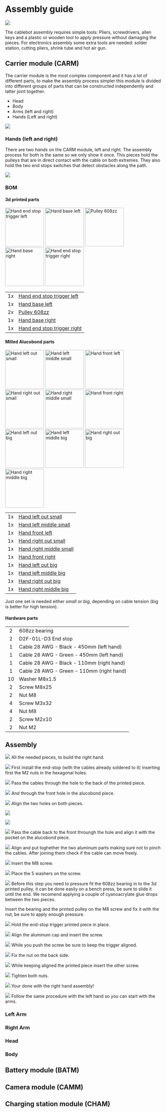 # Assembly guide

![](/assets/images/farmersDashboard/desk.jpg)


The cablebot assembly requires simple tools: Pliers, screwdrivers, allen keys and a plastic or wooden tool to apply pressure without damaging the pieces. 
For electronics assembly some extra tools are needed: solder station, cutting pliers, shrink tube and hot air gun. 

## Carrier module (CARM)

The carrier module is the most complex component and it has a lot of different parts, to make the assembly process simpler this module is divided into different groups of parts that can be constructed independently and latter joint together.

* Head
* Body
* Arms (left and right)
* Hands (Left and right)

![](/assets/images/farmersDashboard/CARRM_parts.png)


### Hands (left and right)

There are two _hands_ on the CARM module, left and right. The assembly process for both is the same so we only show it once. This pieces hold the pulleys that are in direct contact with the cable on both extremes. They also hold the two end stops switches that detect obstacles along the path.

![](/assets/images/farmersDashboard/assembly/hands/despiece_hand.png)

### BOM

#### 3d printed parts
<img src="/assets/images/farmersDashboard/assembly/3d-print/Cablebot-Hand_end_stop_trigger_left.jpg" alt="Hand end stop trigger left" height="125px"/> <img src="/assets/images/farmersDashboard/assembly/3d-print/Cablebot-Hand_base_left.jpg" alt="Hand base left" height="125"/> <img src="/assets/images/farmersDashboard/assembly/3d-print/Cablebot-Pulley_608zz.jpg" alt="Pulley 608zz" height="125"/> <img src="/assets/images/farmersDashboard/assembly/3d-print/Cablebot-Hand_base_right.jpg" alt="Hand base right" height="125"/> <img src="/assets/images/farmersDashboard/assembly/3d-print/Cablebot-Hand_end_stop_trigger_right.jpg" alt="Hand end stop trigger right" height="125"/>

|       |                                                                                    |
| :---: | ---                                                                                |
| 1x    | [Hand end stop trigger left](https://github.com/romi/romi-cablebot/blob/main/Hardware/3d-Print/Cablebot-Hand_end_stop_trigger_left.stl)   |
| 1x    | [Hand base left](https://github.com/romi/romi-cablebot/blob/main/Hardware/3d-Print/Cablebot-Hand_base_left.stl)                           |
| 2x    | [Pulley 608zz](https://github.com/romi/romi-cablebot/blob/main/Hardware/3d-Print/Cablebot-Pulley_608zz.stl)                               |
| 1x    | [Hand base right](https://github.com/romi/romi-cablebot/blob/main/Hardware/3d-Print/Cablebot-Hand_base_right.stl)                         |
| 1x    | [Hand end stop trigger right](https://github.com/romi/romi-cablebot/blob/main/Hardware/3d-Print/Cablebot-Hand_end_stop_trigger_right.stl) |

#### Milled Alucobond parts
<img src="/assets/images/farmersDashboard/assembly/Milled-Alucobond/Cablebot-Hand_left_out_small.jpg" alt="Hand left out small" height="125"/>
<img src="/assets/images/farmersDashboard/assembly/Milled-Alucobond/Cablebot-Hand_left_middle_small.jpg" alt="Hand left middle small" height="125"/>
<img src="/assets/images/farmersDashboard/assembly/Milled-Alucobond/Cablebot-Hand_front_left.jpg" alt="Hand front left" height="125"/>
<img src="/assets/images/farmersDashboard/assembly/Milled-Alucobond/Cablebot-Hand_right_out_small.jpg" alt="Hand right out small" height="125"/>
<img src="/assets/images/farmersDashboard/assembly/Milled-Alucobond/Cablebot-Hand_right_middle_small.jpg" alt="Hand right middle small" height="125"/>
<img src="/assets/images/farmersDashboard/assembly/Milled-Alucobond/Cablebot-Hand_front_right.jpg" alt="Hand front right" height="125"/>
<img src="/assets/images/farmersDashboard/assembly/Milled-Alucobond/Cablebot-Hand_left_out_big.jpg" alt="Hand left out big" height="125"/>
<img src="/assets/images/farmersDashboard/assembly/Milled-Alucobond/Cablebot-Hand_left_middle_big.jpg" alt="Hand left middle big" height="125"/>
<img src="/assets/images/farmersDashboard/assembly/Milled-Alucobond/Cablebot-Hand_right_out_big.jpg" alt="Hand right out big" height="125"/>
<img src="/assets/images/farmersDashboard/assembly/Milled-Alucobond/Cablebot-Hand_right_middle_big.jpg" alt="Hand right middle big" height="125"/>

|       |                                                                                    |
| :---: | ---                                                                                |
| 1x    | [Hand left out small](https://github.com/romi/romi-cablebot/blob/main/Hardware/Milled-Alucobond/Cablebot-Hand_left_out_small.dxf)         |
| 1x    | [Hand left middle small](https://github.com/romi/romi-cablebot/blob/main/Hardware/Milled-Alucobond/Cablebot-Hand_left_middle_small.dxf)   |
| 1x    | [Hand front left](https://github.com/romi/romi-cablebot/blob/main/Hardware/Milled-Alucobond/Cablebot-Hand_front_left.dxf)                 |
| 1x    | [Hand right out small](https://github.com/romi/romi-cablebot/blob/main/Hardware/Milled-Alucobond/Cablebot-Hand_right_out_small.dxf)       |
| 1x    | [Hand right middle small](https://github.com/romi/romi-cablebot/blob/main/Hardware/Milled-Alucobond/Cablebot-Hand_right_middle_small.dxf) |
| 1x    | [Hand front right](https://github.com/romi/romi-cablebot/blob/main/Hardware/Milled-Alucobond/Cablebot-Hand_front_right.dxf)               |
| 1x    | [Hand left out big](https://github.com/romi/romi-cablebot/blob/main/Hardware/Milled-Alucobond/Cablebot-Hand_left_out_big.dxf)             |
| 1x    | [Hand left middle big](https://github.com/romi/romi-cablebot/blob/main/Hardware/Milled-Alucobond/Cablebot-Hand_left_middle_big.dxf)       |
| 1x    | [Hand right out big](https://github.com/romi/romi-cablebot/blob/main/Hardware/Milled-Alucobond/Cablebot-Hand_right_out_big.dxf)           |
| 1x    | [Hand right middle big](https://github.com/romi/romi-cablebot/blob/main/Hardware/Milled-Alucobond/Cablebot-Hand_right_middle_big.dxf)     |

Just one set is needed either _small_ or _big_, depending on cable tension (big is better for high tension).

#### Hardware parts

|||
|:---:| --- |
| 2 |	608zz bearing |
| 2 | D2F-01L-D3 End stop |
| 1 | Cable 28 AWG - Black - 450mm (left hand) | 
| 1 | Cable 28 AWG - Green - 450mm (left hand) |
| 1 | Cable 28 AWG - Black - 110mm (right hand)| 
| 1 | Cable 28 AWG - Green - 110mm (right hand)|
| 10 | Washer M8x1.5 |
| 2 | Screw M8x25 |
| 2 | Nut M8 |
| 4 | Screw M3x32 |
| 4 | Nut M8 |
| 2 | Screw M2x10 |
| 2 | Nut M2 |

## Assembly

![](/assets/images/farmersDashboard/assembly/hands/hands-00.jpg)
All the needed pieces, to build the right hand. 

![](/assets/images/farmersDashboard/assembly/hands/hands-01.jpg)
First install the end-stop (with the cables already soldered to it) inserting first the M2 nuts in the hexagonal holes.

![](/assets/images/farmersDashboard/assembly/hands/hands-02.jpg)
 Pass the cables through the hole to the back of the printed piece.

![](/assets/images/farmersDashboard/assembly/hands/hands-03.jpg)
And through the front hole in the alucobond piece.

![](/assets/images/farmersDashboard/assembly/hands/hands-04.jpg)
Align the two holes on both pieces.

![](/assets/images/farmersDashboard/assembly/hands/hands-05.jpg)

![](/assets/images/farmersDashboard/assembly/hands/hands-06.jpg)

![](/assets/images/farmersDashboard/assembly/hands/hands-07.jpg)
Pass the cable back to the front throungh the hole and align it with the pocket on the alucobond piece.

![](/assets/images/farmersDashboard/assembly/hands/hands-08.jpg)
Align and put toghether the two aluminum parts making sure not to pinch the cables.
After joining them check if the cable can move freely.

![](/assets/images/farmersDashboard/assembly/hands/hands-09.jpg)
Insert the M8 screw.

![](/assets/images/farmersDashboard/assembly/hands/hands-10.jpg)
Place the 5 washers on the screw.

![](/assets/images/farmersDashboard/assembly/hands/hands-11.jpg)
Before this step you need to pressure fit the 608zz bearing in to the 3d printed pulley, it can be done easily on a bench press, be sure to slide it until the end. We recomend applying a couple of cyanoacrylate glue drops between the two pieces.

Insert the bearing and the printed pulley on the M8 screw and fix it with the nut, be sure to apply enough pressure.

![](/assets/images/farmersDashboard/assembly/hands/hands-12.jpg)
Hold the end-stop trigger printed piece in place.

![](/assets/images/farmersDashboard/assembly/hands/hands-13.jpg)
Align the aluminum cap and insert the screw.

![](/assets/images/farmersDashboard/assembly/hands/hands-14.jpg)
While you push the screw be sure to keep the trigger aligned.

![](/assets/images/farmersDashboard/assembly/hands/hands-15.jpg)
Fix the nut on the back side.

![](/assets/images/farmersDashboard/assembly/hands/hands-16.jpg)
While keeping aligned the printed piece insert the other screw.

![](/assets/images/farmersDashboard/assembly/hands/hands-17.jpg)
Tighten both nuts.

![](/assets/images/farmersDashboard/assembly/hands/hands-18.jpg)
Your done with the right hand assembly!

![](/assets/images/farmersDashboard/assembly/hands/hands-19.jpg)
Follow the same procedure with the left hand so you can start with the arms.


### Left Arm

### Right Arm

### Head

### Body


## Battery module (BATM)


## Camera module (CAMM)


## Charging station module (CHAM)
